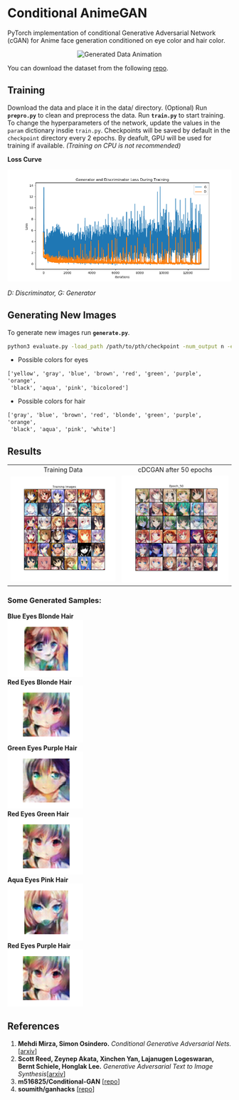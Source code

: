# Conditional AnimeGAN
PyTorch implementation of conditional Generative Adversarial Network (cGAN) for Anime face generation conditioned on eye color and hair color.
<p align="center">
<img src="images/Generated_Anime_Faces.gif" title="Generated Data Animation" alt="Generated Data Animation">
</p>

You can download the dataset from the following [repo](https://github.com/m516825/Conditional-GAN).

## Training
Download the data and place it in the data/ directory. (Optional) Run **`prepro.py`** to clean and preprocess the data. Run **`train.py`** to start training. To change the hyperparameters of the network, update the values in the `param` dictionary insdie `train.py`.
Checkpoints will be saved by default in the `checkpoint` directory every 2 epochs.
By deafult, GPU will be used for training if available. *(Training on CPU is not recommended)*

**Loss Curve**
<p align="center">
<img src="images/Loss_Curve.png" title="Training Loss Curves" alt="Training Loss Curves">
</p>
<i>D: Discriminator, G: Generator</i>

## Generating New Images
To generate new images run **`generate.py`**.
```sh
python3 evaluate.py -load_path /path/to/pth/checkpoint -num_output n -eye_color c1 -hair_color c2
```
- Possible colors for eyes
```
['yellow', 'gray', 'blue', 'brown', 'red', 'green', 'purple', 'orange',
 'black', 'aqua', 'pink', 'bicolored']
```
- Possible colors for hair
```
['gray', 'blue', 'brown', 'red', 'blonde', 'green', 'purple', 'orange',
 'black', 'aqua', 'pink', 'white']
```
## Results
<table align='center'>
<tr align='center'>
<td> Training Data </td>
<td> cDCGAN after 50 epochs </td>
</tr>
<tr>
<td><img src = 'images/Training_Images.png'>
<td><img src = 'images/Epoch_50.png'>
</tr>
</table>

### Some Generated Samples:
**Blue Eyes Blonde Hair<br />
<img src="images/Blue-Blonde.png" height="128" width="170" title="Blue Eyes Blonde Hair" alt="Blue Eyes Blonde Hair"><br />
Red Eyes Blonde Hair<br />
<img src="images/Red-Green.png" height="128" width="170" title="Red Eyes Green Hair" alt="Red Eyes Green Hair"><br />
Green Eyes Purple Hair<br />
<img src="images/Green-Purple.png" height="128" width="170" title="Green Eyes Purple Hair" alt="Green Eyes Purple Hair"><br />
Red Eyes Green Hair<br />
<img src="images/Red-Green.png" height="128" width="170" title="Red Eyes Green Hair" alt="Red Eyes Green Hair"><br />
Aqua Eyes Pink Hair<br />
<img src="images/Aqua-Pink.png" height="128" width="170" title="Aqua Eyes Pink Hair" alt="Aqua Eyes Pink Hair"><br />
Red Eyes Purple Hair<br />**
<img src="images/Red-Green.png" height="128" width="170" title="Red Eyes Green Hair" alt="Red Eyes Green Hair">

## References
1. **Mehdi Mirza, Simon Osindero.** *Conditional Generative Adversarial Nets.*[[arxiv](https://arxiv.org/abs/1411.1784)]
2. **Scott Reed, Zeynep Akata, Xinchen Yan, Lajanugen Logeswaran, Bernt Schiele, Honglak Lee.** *Generative Adversarial Text to Image Synthesis*[[arxiv](https://arxiv.org/abs/1411.1784)]
3. **m516825/Conditional-GAN** [[repo](https://github.com/m516825/Conditional-GAN)]
4. **soumith/ganhacks** [[repo](https://github.com/soumith/ganhacks)]
